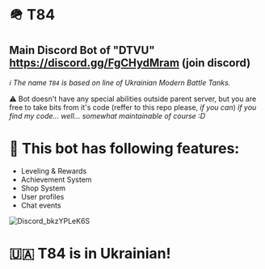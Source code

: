 # 🪖 T84
## Main Discord Bot of "DTVU" https://discord.gg/FgCHydMram (join discord)
*ℹ️ The name `T84` is based on line of Ukrainian Modern Battle Tanks.*

⚠️ Bot doesn't have any special abilities outside parent server, but you are free to take bits from it's code (reffer to this repo please, *if you can*)
*if you find my code... well... somewhat maintainable of course :D*

# 🚀 This bot has following features:
- Leveling & Rewards
- Achievement System
- Shop System
- User profiles
- Chat events

![Discord_bkzYPLeK6S](https://user-images.githubusercontent.com/49173264/203198328-5a5f2411-e10c-4526-8a9c-2be8a743fa4f.png)

# 🇺🇦 T84 is in Ukrainian!
